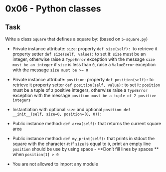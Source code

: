 # 0x06 - Python classes

## Task

Write a class `Square` that defines a square by: (based on `5-square.py`)

-   Private instance attribute: `size`:
    property `def size(self): `to retrieve it
    property setter `def size(self, value):` to set it:
    `size` must be an integer, otherwise raise a `TypeError` exception with the message `size must be an integer`
    if `size` is less than `0`, raise a `ValueError` exception with the message `size must be >= 0`
-   Private instance attribute: `position`:
    property `def position(self):` to retrieve it
    property setter `def position(self, value):` to set it:
    `position` must be a tuple of `2` positive integers, otherwise raise a `TypeError` exception with the message `position must be a tuple of 2 positive integers`
-   Instantiation with optional `size` and optional `position`: `def __init__(self, size=0, position=(0, 0)):`

-   Public instance method: `def area(self):` that returns the current square area

-   Public instance method: `def my_print(self):` that prints in stdout the square with the character `#`:
    if `size` is equal to `0`, print an empty line
    `position` should be use by using space - **Don’t fill lines by spaces ** when `position[1] > 0`

-   You are not allowed to import any module
